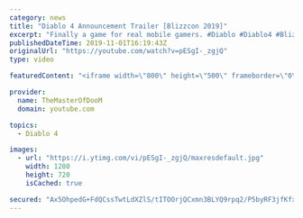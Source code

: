 ```yaml
---
category: news
title: "Diablo 4 Announcement Trailer [Blizzcon 2019]"
excerpt: "Finally a game for real mobile gamers. #Diablo #Diablo4 #Blizzcon #Blizzcon2019 #BlizzardEntertainment #Blizzard #Overwatch2 #Overwatch."
publishedDateTime: 2019-11-01T16:19:43Z
originalUrl: "https://youtube.com/watch?v=pESgI-_zgjQ"
type: video

featuredContent: "<iframe width=\"800\" height=\"500\" frameborder=\"0\" src=\"https://www.youtube.com/embed/pESgI-_zgjQ\" allow=\"accelerometer; autoplay; encrypted-media; gyroscope; picture-in-picture\" allowfullscreen></iframe>"

provider:
  name: TheMasterOfDooM
  domain: youtube.com

topics:
  - Diablo 4

images:
  - url: "https://i.ytimg.com/vi/pESgI-_zgjQ/maxresdefault.jpg"
    width: 1280
    height: 720
    isCached: true

secured: "Ax5OhpedG+FdQCssTwtLdXZlS/tITOOrjQCxmn3BLYQ9rpq2/P5byRF3jfKfxui1HzL1PkvRW5MHMfF5lWGAk2KUYr6/o8OuE1y3x9UUUp7WI/pbMNe2YcpaqiTG6CHHge+iiy/4pI8ZdXEbdMjIWjlc98U8We5rpM884hKsvDHChn3fnnPbNrqOTQZNPau5/2UcXeLOrkcVJncxo9PAbOnw1fdxoAURu+nWOgk2sD/ewNGUK9lBkXFNhFHj1Vo7OiU0W6kbIMfD2dhHJlJN2+6Q6pMSNZtkaqjX/cgmZqsnLBg5CL7w2r5EdFR/u+OrPUyecegR/0cB6FxqIFm4BAIuSLOpqJZWLUm/kHOYicOIYxW2AwoT/y4wCY/rVKXZC/mf3ItA9CgUW1sHujEDKIAHIJ9BQOG/kBSGtpOkBVFr7zfaWZXtuU8+TRNSJsEu;2OVoOvsPphBpURLWybG6MA=="
---
```


